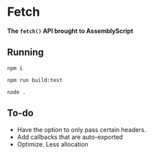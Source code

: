 # Fetch

**The `fetch()` API brought to AssemblyScript**

## Running

`npm i`

`npm run build:test`

`node .`
## To-do

- Have the option to only pass certain headers.
- Add callbacks that are auto-exported
- Optimize. Less allocation